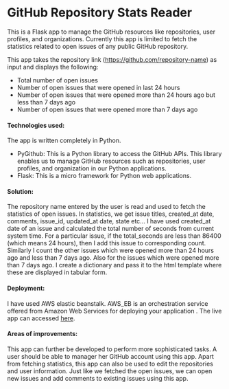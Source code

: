 # GitHub Repository Stats Reader

This is a Flask app to manage the GitHub resources like repositories, user profiles, and organizations.
Currently this app is limited to fetch the statistics related to open issues of any public GitHub repository.

This app takes the repository link (https://github.com/repository-name) as input and displays the following:

- Total number of open issues
- Number of open issues that were opened in last 24 hours
- Number of open issues that were opened more than 24 hours ago but less than 7 days ago
- Number of open issues that were opened more than 7 days ago

#### Technologies used:
The app is written completely in Python.
- PyGithub: This is a Python library to access the GitHub APIs. This library enables us to manage GitHub resources such as repositories, user profiles, and organization in our Python applications.
- Flask: This is a micro framework for Python web applications.

#### Solution:
The repository name entered by the user is read and used to fetch the statistics of open issues.
In statistics, we get issue titles, created_at date, comments, issue_id, updated_at date, state etc...
I have used created_at date of an issue and calculated the total number of seconds from current system time.
For a particular issue, if the total_seconds are less than 86400 (which means 24 hours), then I add this issue to corresponding count. Similarly I count the other issues which were opened more than 24 hours ago and less than 7 days ago.
Also for the issues which were opened more than 7 days ago.
I create a dictionary and pass it to the html template where these are displayed in tabular form.

#### Deployment:
I have used AWS elastic beanstalk. AWS_EB is an orchestration service offered from Amazon Web Services for deploying your application .
The live app can accessed [here]().

#### Areas of improvements:
This app can further be developed to perform more sophisticated tasks.
A user should be able to manager her GitHub account using this app.
Apart from fetching statistics, this app can also be used to edit the repositories and user information.
Just like we fetched the open issues, we can open new issues and add comments to existing issues using this app.
